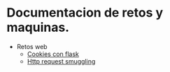 # Documentacion de retos y maquinas.

* Retos web
  * [Cookies con flask](https://github.com/niggurathh/writeup/tree/master/web/CookiesConFlask/README.md)
  * [Http request smuggling](https://github.com/niggurathh/writeup/blob/master/web/HttpRequestSmuggling/README.md)
